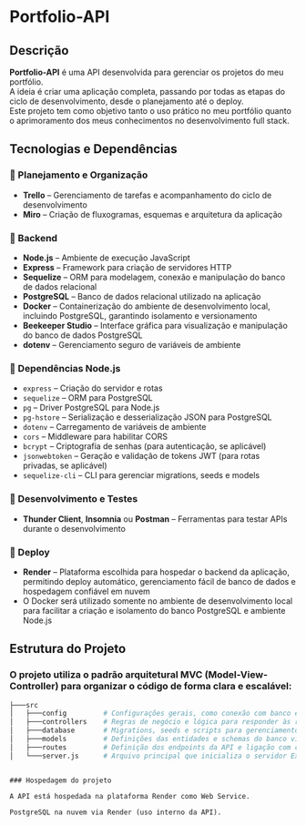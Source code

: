 # Portfolio-API

## Descrição

**Portfolio-API** é uma API desenvolvida para gerenciar os projetos do meu portfólio.  
A ideia é criar uma aplicação completa, passando por todas as etapas do ciclo de desenvolvimento, desde o planejamento até o deploy.  
Este projeto tem como objetivo tanto o uso prático no meu portfólio quanto o aprimoramento dos meus conhecimentos no desenvolvimento full stack.

## Tecnologias e Dependências

### 🔹 Planejamento e Organização

- **Trello** – Gerenciamento de tarefas e acompanhamento do ciclo de desenvolvimento
- **Miro** – Criação de fluxogramas, esquemas e arquitetura da aplicação

### 🔹 Backend

- **Node.js** – Ambiente de execução JavaScript
- **Express** – Framework para criação de servidores HTTP
- **Sequelize** – ORM para modelagem, conexão e manipulação do banco de dados relacional
- **PostgreSQL** – Banco de dados relacional utilizado na aplicação
- **Docker** – Containerização do ambiente de desenvolvimento local, incluindo PostgreSQL, garantindo isolamento e versionamento
- **Beekeeper Studio** – Interface gráfica para visualização e manipulação do banco de dados PostgreSQL
- **dotenv** – Gerenciamento seguro de variáveis de ambiente

### 🔹 Dependências Node.js

- `express` – Criação do servidor e rotas
- `sequelize` – ORM para PostgreSQL
- `pg` – Driver PostgreSQL para Node.js
- `pg-hstore` – Serialização e desserialização JSON para PostgreSQL
- `dotenv` – Carregamento de variáveis de ambiente
- `cors` – Middleware para habilitar CORS
- `bcrypt` – Criptografia de senhas (para autenticação, se aplicável)
- `jsonwebtoken` – Geração e validação de tokens JWT (para rotas privadas, se aplicável)
- `sequelize-cli` – CLI para gerenciar migrations, seeds e models

### 🔹 Desenvolvimento e Testes

- **Thunder Client**, **Insomnia** ou **Postman** – Ferramentas para testar APIs durante o desenvolvimento

### 🔹 Deploy

- **Render** – Plataforma escolhida para hospedar o backend da aplicação, permitindo deploy automático, gerenciamento fácil de banco de dados e hospedagem confiável em nuvem
- O Docker será utilizado somente no ambiente de desenvolvimento local para facilitar a criação e isolamento do banco PostgreSQL e ambiente Node.js

## Estrutura do Projeto

### O projeto utiliza o padrão arquitetural **MVC (Model-View-Controller)** para organizar o código de forma clara e escalável:

```bash
├───src
│   ├───config         # Configurações gerais, como conexão com banco e variáveis de ambiente
│   ├───controllers    # Regras de negócio e lógica para responder às requisições
│   ├───database       # Migrations, seeds e scripts para gerenciamento do banco de dados
│   ├───models         # Definições das entidades e schemas do banco via ORM
│   ├───routes         # Definição dos endpoints da API e ligação com controllers
│   └───server.js      # Arquivo principal que inicializa o servidor Express
```

```

### Hospedagem do projeto

A API está hospedada na plataforma Render como Web Service.

PostgreSQL na nuvem via Render (uso interno da API).
```

